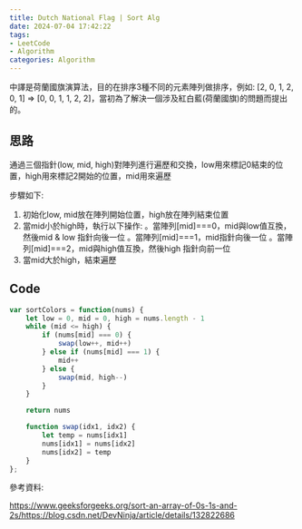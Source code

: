 ```yaml
---
title: Dutch National Flag | Sort Alg
date: 2024-07-04 17:42:22
tags: 
- LeetCode
- Algorithm
categories: Algorithm
---
```

中譯是荷蘭國旗演算法，目的在排序3種不同的元素陣列做排序，例如: [2, 0, 1, 2, 0, 1] ⇒ [0, 0, 1, 1, 2, 2]，當初為了解決一個涉及紅白藍(荷蘭國旗)的問題而提出的。

## 思路

通過三個指針(low, mid, high)對陣列進行遍歷和交換，low用來標記0結束的位置，high用來標記2開始的位置，mid用來遍歷

步驟如下:

1. 初始化low, mid放在陣列開始位置，high放在陣列結束位置
2. 當mid小於high時，執行以下操作:
。當陣列[mid]===0，mid與low值互換，然後mid & low 指針向後一位
。當陣列[mid]===1，mid指針向後一位
。當陣列[mid]===2，mid與high值互換，然後high 指針向前一位
3. 當mid大於high，結束遍歷

## Code

```jsx
var sortColors = function(nums) {
    let low = 0, mid = 0, high = nums.length - 1
    while (mid <= high) {
        if (nums[mid] === 0) {
            swap(low++, mid++)
        } else if (nums[mid] === 1) {
            mid++
        } else {
            swap(mid, high--)
        }
    }

    return nums

    function swap(idx1, idx2) {
        let temp = nums[idx1]
        nums[idx1] = nums[idx2]
        nums[idx2] = temp
    }
};
```

參考資料:

https://www.geeksforgeeks.org/sort-an-array-of-0s-1s-and-2s/https://blog.csdn.net/DevNinja/article/details/132822686
